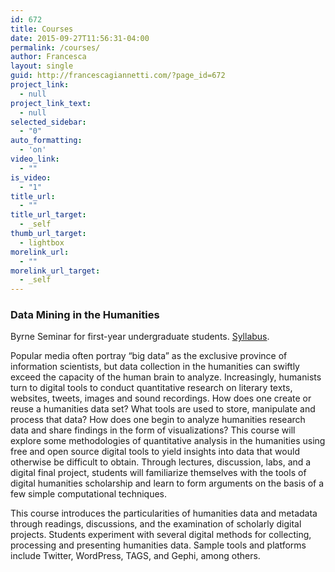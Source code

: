 ```yaml
---
id: 672
title: Courses
date: 2015-09-27T11:56:31-04:00
permalink: /courses/
author: Francesca
layout: single
guid: http://francescagiannetti.com/?page_id=672
project_link:
  - null
project_link_text:
  - null
selected_sidebar:
  - "0"
auto_formatting:
  - 'on'
video_link:
  - ""
is_video:
  - "1"
title_url:
  - ""
title_url_target:
  - _self
thumb_url_target:
  - lightbox
morelink_url:
  - ""
morelink_url_target:
  - _self
---
```

### Data Mining in the Humanities

Byrne Seminar for first-year undergraduate students. [Syllabus](https://hcommons.org/deposits/item/hc:11557).

Popular media often portray “big data” as the exclusive province of information scientists, but data collection in the humanities can swiftly exceed the capacity of the human brain to analyze. Increasingly, humanists turn to digital tools to conduct quantitative research on literary texts, websites, tweets, images and sound recordings. How does one create or reuse a humanities data set? What tools are used to store, manipulate and process that data? How does one begin to analyze humanities research data and share findings in the form of visualizations? This course will explore some methodologies of quantitative analysis in the humanities using free and open source digital tools to yield insights into data that would otherwise be difficult to obtain. Through lectures, discussion, labs, and a digital final project, students will familiarize themselves with the tools of digital humanities scholarship and learn to form arguments on the basis of a few simple computational techniques.

This course introduces the particularities of humanities data and metadata through readings, discussions, and the examination of scholarly digital projects. Students experiment with several digital methods for collecting, processing and presenting humanities data. Sample tools and platforms include Twitter, WordPress, TAGS, and Gephi, among others.